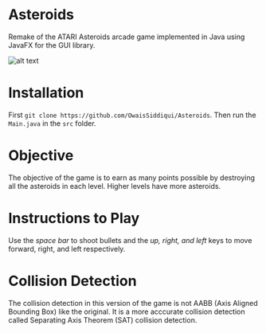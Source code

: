 # Asteroids
Remake of the ATARI Asteroids arcade game implemented in Java using JavaFX for the GUI library.

![alt text](https://i.imgur.com/xzGe4G2.png)

# Installation
First `git clone https://github.com/OwaisSiddiqui/Asteroids`. Then run the `Main.java` in the `src` folder.

# Objective
The objective of the game is to earn as many points possible by destroying all the asteroids in each level. Higher levels have more asteroids.

# Instructions to Play
Use the *space bar* to shoot bullets and the *up, right, and left* keys to move forward, right, and left respectively.

# Collision Detection
The collision detection in this version of the game is not AABB (Axis Aligned Bounding Box) like the original. It is a more acccurate collision detection called Separating Axis Theorem (SAT) collision detection.
